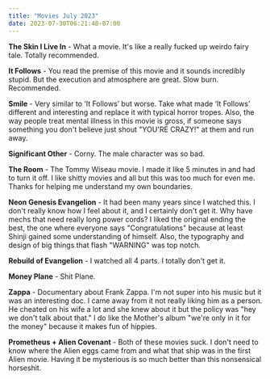 ```yaml
---
title: "Movies July 2023"
date: 2023-07-30T06:21:48-07:00
---
```


**The Skin I Live In** - What a movie. It's like a really fucked up weirdo fairy tale. Totally recommended.

**It Follows** - You read the premise of this movie and it sounds incredibly stupid. But the execution and atmosphere are great. Slow burn. Recommended.

**Smile** - Very similar to ‘It Follows’ but worse. Take what made ‘It Follows’ different and interesting and replace it with typical horror tropes. Also, the way people treat mental illness in this movie is gross, if someone says something you don't believe just shout "YOU'RE CRAZY!" at them and run away.

**Significant Other** - Corny. The male character was so bad.

**The Room** - The Tommy Wiseau movie. I made it like 5 minutes in and had to turn it off. I like shitty movies and all but this was too much for even me. Thanks for helping me understand my own boundaries.

**Neon Genesis Evangelion** - It had been many years since I watched this. I don't really know how I feel about it, and I certainly don't get it. Why have mechs that need really long power cords? I liked the original ending the best, the one where everyone says "Congratulations" because at least Shinji gained some understanding of himself. Also, the typography and design of big things that flash "WARNING" was top notch.

**Rebuild of Evangelion** - I watched all 4 parts. I totally don't get it.

**Money Plane** - Shit Plane.

**Zappa** - Documentary about Frank Zappa. I'm not super into his music but it was an interesting doc. I came away from it not really liking him as a person. He cheated on his wife a lot and she knew about it but the policy was "hey we don't talk about that." I do like the Mother's album "we're only in it for the money" because it makes fun of hippies. 

**Prometheus + Alien Covenant** - Both of these movies suck. I don't need to know where the Alien eggs came from and what that ship was in the first Alien movie. Having it be mysterious is so much better than this nonsensical horseshit.

